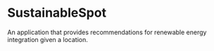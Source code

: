 # SustainableSpot
An application that provides recommendations for renewable energy integration given a location.
